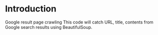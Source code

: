 # Introduction
Google result page crawling
This code will catch URL, title, contents from Google search results using BeautifulSoup.
